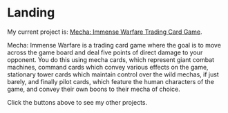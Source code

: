Landing
===

My current project is: [Mecha: Immense Warfare Trading Card Game](http://mecha.krgamestudios.com/).

Mecha: Immense Warfare is a trading card game where the goal is to move across the game board and deal five points of direct damage to your opponent. You do this using mecha cards, which represent giant combat machines, command cards which convey various effects on the game, stationary tower cards which maintain control over the wild mechas, if just barely, and finally pilot cards, which feature the human characters of the game, and convey their own boons to their mecha of choice.

Click the buttons above to see my other projects.